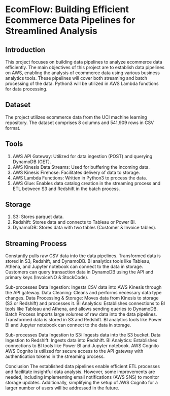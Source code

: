 # EcomFlow: Building Efficient Ecommerce Data Pipelines for Streamlined Analysis

## Introduction
This project focuses on building data pipelines to analyze ecommerce data efficiently. The main objectives of this project are to establish data pipelines on AWS, enabling the analysis of ecommerce data using various business analytics tools. These pipelines will cover both streaming and batch processing of the data. Python3 will be utilized in AWS Lambda functions for data processing.

## Dataset
The project utilizes ecommerce data from the UCI machine learning repository. The dataset comprises 8 columns and 541,909 rows in CSV format.

## Tools
1. AWS API Gateway: Utilized for data ingestion (POST) and querying DynamoDB (GET).
2. AWS Kinesis Data Streams: Used for buffering the incoming data.
3. AWS Kinesis Firehose: Facilitates delivery of data to storage.
4. AWS Lambda Functions: Written in Python3 to process the data.
5. AWS Glue: Enables data catalog creation in the streaming process and ETL between S3 and Redshift in the batch process.

## Storage
1. S3: Stores parquet data.
2. Redshift: Stores data and connects to Tableau or Power BI.
3. DynamoDB: Stores data with two tables (Customer & Invoice tables).

## Streaming Process
Constantly pulls raw CSV data into the data pipelines. Transformed data is stored in S3, Redshift, and DynamoDB. BI analytics tools like Tableau, Athena, and Jupyter notebook can connect to the data in storage. Customers can query transaction data in DynamoDB using the API and primary keys (InvoiceNO & StockCode).

Sub-processes
Data Ingestion: Ingests CSV data into AWS Kinesis through the API gateway.
Data Cleaning: Cleans and performs necessary data type changes.
Data Processing & Storage: Moves data from Kinesis to storage (S3 or Redshift) and processes it.
BI Analytics: Establishes connections to BI tools like Tableau and Athena, and allows sending queries to DynamoDB.
Batch Process
Imports large volumes of raw data into the data pipelines. Transformed data is stored in S3 and Redshift. BI analytics tools like Power BI and Jupyter notebook can connect to the data in storage.

Sub-processes
Data Ingestion to S3: Ingests data into the S3 bucket.
Data Ingestion to Redshift: Ingests data into Redshift.
BI Analytics: Establishes connections to BI tools like Power BI and Jupyter notebook.
AWS Cognito
AWS Cognito is utilized for secure access to the API gateway with authentication tokens in the streaming process.

Conclusion
The established data pipelines enable efficient ETL processes and facilitate insightful data analysis. However, some improvements are needed, including implementing email notifications (AWS SNS) to monitor storage updates. Additionally, simplifying the setup of AWS Cognito for a larger number of users will be addressed in the future.

